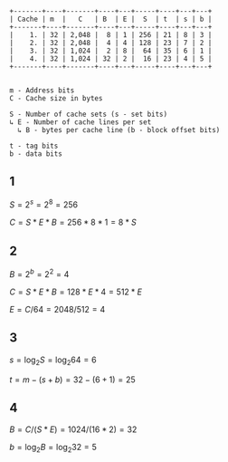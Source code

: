 ```
+-------+----+-------+----+---+-----+----+---+---+
| Cache | m  |   C   | B  | E |  S  | t  | s | b |
+-------+----+-------+----+---+-----+----+---+---+
|    1. | 32 | 2,048 |  8 | 1 | 256 | 21 | 8 | 3 |
|    2. | 32 | 2,048 |  4 | 4 | 128 | 23 | 7 | 2 |
|    3. | 32 | 1,024 |  2 | 8 |  64 | 35 | 6 | 1 |
|    4. | 32 | 1,024 | 32 | 2 |  16 | 23 | 4 | 5 |
+-------+----+-------+----+---+-----+----+---+---+


m - Address bits
C - Cache size in bytes

S - Number of cache sets (s - set bits)
↳ E - Number of cache lines per set
  ↳ B - bytes per cache line (b - block offset bits)

t - tag bits
b - data bits
```


## 1

$S = 2^{s} = 2^{8} = 256$

$C = S * E * B = 256 * 8 * 1 = 8 * S$


## 2

$B = 2^{b} = 2^{2} = 4$

$C = S * E * B = 128 * E * 4 = 512 * E$

$E = C / 64 = 2048 / 512 = 4$


## 3

$s = \log_{2}{S} = \log_{2}{64} = 6$

$t = m - (s + b) = 32 - (6 + 1) = 25$


## 4

$B = C / (S * E) = 1024 / (16 * 2) = 32$

$b = \log_{2}{B} = \log_{2}{32} = 5$
